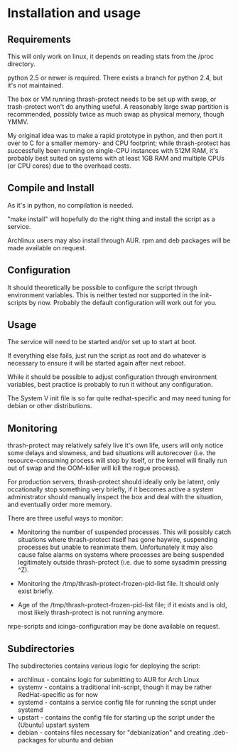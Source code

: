 Installation and usage
======================

Requirements
------------

This will only work on linux, it depends on reading stats from the
/proc directory.

python 2.5 or newer is required.  There exists a branch for python
2.4, but it's not maintained.

The box or VM running thrash-protect needs to be set up with swap, or
trash-protect won't do anything useful.  A reasonably large swap
partition is recommended, possibly twice as much swap as physical
memory, though YMMV.

My original idea was to make a rapid prototype in python, and then
port it over to C for a smaller memory- and CPU footprint; while
thrash-protect has successfully been running on single-CPU instances
with 512M RAM, it's probably best suited on systems with at least 1GB
RAM and multiple CPUs (or CPU cores) due to the overhead costs.

Compile and Install
-------------------

As it's in python, no compilation is needed.

"make install" will hopefully do the right thing and install the
script as a service.  

Archlinux users may also install through AUR.  rpm and deb packages
will be made available on request.

Configuration
-------------

It should theoretically be possible to configure the script through
environment variables.  This is neither tested nor supported in the
init-scripts by now.  Probably the default configuration will work out
for you.

Usage
-----

The service will need to be started and/or set up to start at boot.

If everything else fails, just run the script as root and do whatever
is necessary to ensure it will be started again after next reboot.

While it should be possible to adjust configuration through
environment variables, best practice is probably to run it without any
configuration.

The System V init file is so far quite redhat-specific and may need
tuning for debian or other distributions.

Monitoring
----------

thrash-protect may relatively safely live it's own life, users will
only notice some delays and slowness, and bad situations will
autorecover (i.e. the resource-consuming process will stop by itself,
or the kernel will finally run out of swap and the OOM-killer will
kill the rogue process).

For production servers, thrash-protect should ideally only be latent,
only occationally stop something very briefly, if it becomes active a
system administrator should manually inspect the box and deal with the
situation, and eventually order more memory.

There are three useful ways to monitor:

* Monitoring the number of suspended processes.  This will possibly
  catch situations where thrash-protect itself has gone haywire,
  suspending processes but unable to reanimate them.  Unfortunately it
  may also cause false alarms on systems where processes are being
  suspended legitimately outside thrash-protect (i.e. due to some
  sysadmin pressing ^Z).

* Monitoring the /tmp/thrash-protect-frozen-pid-list file.  It should
  only exist briefly.

* Age of the /tmp/thrash-protect-frozen-pid-list file; if it exists
  and is old, most likely thrash-protect is not running anymore.

nrpe-scripts and icinga-configuration may be done available on request.

Subdirectories
--------------

The subdirectories contains various logic for deploying the script:

* archlinux - contains logic for submitting to AUR for Arch Linux
* systemv - contains a traditional init-script, though it may be rather RedHat-specific as for now
* systemd - contains a service config file for running the script under systemd
* upstart - contains the config file for starting up the script under the (Ubuntu) upstart system
* debian - contains files necessary for "debianization" and creating .deb-packages for ubuntu and debian
